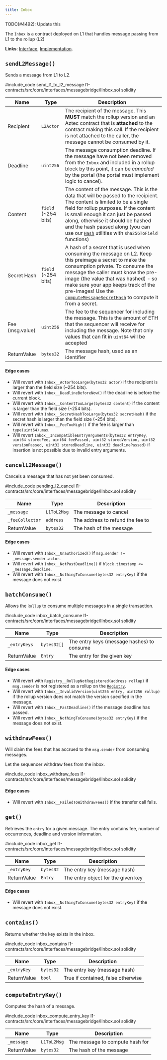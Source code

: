 ```yaml
---
title: Inbox
---
```


TODO(#4492): Update this

The `Inbox` is a contract deployed on L1 that handles message passing from L1 to the rollup (L2)

**Links**: [Interface](https://github.com/AztecProtocol/aztec-packages/blob/master/l1-contracts/src/core/interfaces/messagebridge/IInbox.sol), [Implementation](https://github.com/AztecProtocol/aztec-packages/blob/master/l1-contracts/src/core/messagebridge/Inbox.sol).

## `sendL2Message()`

Sends a message from L1 to L2.

#include_code send_l1_to_l2_message l1-contracts/src/core/interfaces/messagebridge/IInbox.sol solidity


| Name           | Type    | Description |
| -------------- | ------- | ----------- |
| Recipient      | `L2Actor` | The recipient of the message. This **MUST** match the rollup version and an Aztec contract that is **attached** to the contract making this call. If the recipient is not attached to the caller, the message cannot be consumed by it. |
| Deadline       | `uint256` | The message consumption deadline. If the message have not been removed from the `Inbox` and included in a rollup block by this point, it can be *canceled* by the portal (the portal must implement logic to cancel). |
| Content        | `field` (~254 bits) | The content of the message. This is the data that will be passed to the recipient. The content is limited to be a single field for rollup purposes. If the content is small enough it can just be passed along, otherwise it should be hashed and the hash passed along (you can use our [`Hash`](https://github.com/AztecProtocol/aztec-packages/blob/master/l1-contracts/src/core/libraries/Hash.sol) utilities with `sha256ToField` functions)  |
| Secret Hash    | `field` (~254 bits)  | A hash of a secret that is used when consuming the message on L2. Keep this preimage a secret to make the consumption private. To consume the message the caller must know the pre-image (the value that was hashed) - so make sure your app keeps track of the pre-images! Use the [`computeMessageSecretHash`](https://github.com/AztecProtocol/aztec-packages/blob/master/yarn-project/aztec.js/src/utils/secrets.ts) to compute it from a secret. |
| Fee (msg.value)     | `uint256`  | The fee to the sequencer for including the message. This is the amount of ETH that the sequencer will receive for including the message. Note that only values that can fit in `uint64` will be accepted |
| ReturnValue         | `bytes32` | The message hash, used as an identifier |

#### Edge cases

- Will revert with `Inbox__ActorTooLarge(bytes32 actor)` if the recipient is larger than the field size (~254 bits).
- Will revert with `Inbox__DeadlineBeforeNow()` if the deadline is before the current block.
- Will revert with `Inbox__ContentTooLarge(bytes32 content)` if the content is larger than the field size (~254 bits).
- Will revert with `Inbox__SecretHashTooLarge(bytes32 secretHash)` if the secret hash is larger than the field size (~254 bits).
- Will revert with `Inbox__FeeTooHigh()` if the fee is larger than `type(uint64).max`.
- Will revert `Inbox__IncompatibleEntryArguments(bytes32 entryKey, uint64 storedFee, uint64 feePassed, uint32 storedVersion, uint32 versionPassed, uint32 storedDeadline, uint32 deadlinePassed)` if insertion is not possible due to invalid entry arguments.

## `cancelL2Message()`
Cancels a message that has not yet been consumed.

#include_code pending_l2_cancel l1-contracts/src/core/interfaces/messagebridge/IInbox.sol solidity

| Name           | Type        | Description |
| -------------- | -------     | ----------- |
| `_message`     | `L1ToL2Msg` | The message to cancel |
| `_feeCollector`| `address`   | The address to refund the fee to |
| ReturnValue    | `bytes32`   | The hash of the message | 

#### Edge cases

- Will revert with `Inbox__Unauthorized()` if `msg.sender != _message.sender.actor`. 
- Will revert with `Inbox__NotPastDeadline()` if `block.timestamp <= _message.deadline`.
- Will revert with `Inbox__NothingToConsume(bytes32 entryKey)` if the message does not exist.

## `batchConsume()`

Allows the `Rollup` to consume multiple messages in a single transaction.

#include_code inbox_batch_consume l1-contracts/src/core/interfaces/messagebridge/IInbox.sol solidity

| Name           | Type        | Description |
| -------------- | -------     | ----------- |
| `_entryKeys`   | `bytes32[]` | The entry keys (message hashes) to consume |
| ReturnValue    | `Entry`     | The entry for the given key | 

#### Edge cases

- Will revert with `Registry__RollupNotRegistered(address rollup)` if `msg.sender` is not registered as a rollup on the [`Registry`](./registry.md).
- Will revert with `Inbox__InvalidVersion(uint256 entry, uint256 rollup)` if the rollup version does not match the version specified in the message.
- Will revert with `Inbox__PastDeadline()` if the message deadline has passed.
- Will revert with `Inbox__NothingToConsume(bytes32 entryKey)` if the message does not exist.

## `withdrawFees()`

Will claim the fees that has accrued to the `msg.sender` from consuming messages. 

Let the sequencer withdraw fees from the inbox.

#include_code inbox_withdraw_fees l1-contracts/src/core/interfaces/messagebridge/IInbox.sol solidity

#### Edge cases

- Will revert with `Inbox__FailedToWithdrawFees()` if the transfer call fails.

## `get()`
Retrieves the `entry` for a given message. The entry contains fee, number of occurrences, deadline and version information. 

#include_code inbox_get l1-contracts/src/core/interfaces/messagebridge/IInbox.sol solidity

| Name           | Type        | Description |
| -------------- | -------     | ----------- |
| `_entryKey`    | `bytes32`   | The entry key (message hash) |
| ReturnValue    | `Entry`     | The entry object for the given key | 

#### Edge cases
- Will revert with `Inbox__NothingToConsume(bytes32 entryKey)` if the message does not exist.


## `contains()`
Returns whether the key exists in the inbox.

#include_code inbox_contains l1-contracts/src/core/interfaces/messagebridge/IInbox.sol solidity

| Name           | Type        | Description |
| -------------- | -------     | ----------- |
| `_entryKey`    | `bytes32`   | The entry key (message hash)|
| ReturnValue    | `bool`   | True if contained, false otherwise| 

## `computeEntryKey()`
Computes the hash of a message.

#include_code inbox_compute_entry_key l1-contracts/src/core/interfaces/messagebridge/IInbox.sol solidity

| Name           | Type        | Description |
| -------------- | -------     | ----------- |
| `_message`     | `L1ToL2Msg` | The message to compute hash for |
| ReturnValue    | `bytes32`   | The hash of the message | 
